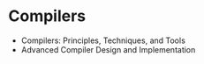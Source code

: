 # Compilers

- Compilers: Principles, Techniques, and Tools
- Advanced Compiler Design and Implementation

